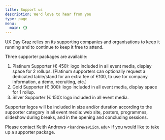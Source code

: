 ```yaml
---
title: Support us
description: We'd love to hear from you
type: page
menu:
  main: {}
---
```


<p>
UX Day Graz relies on its supporting companies and organisations to
keep it running and to continue to keep it free to attend.
</p>

<p>
Three supporter packages are available:
</p>
<ol>
<li>
Platinum Supporter (€ 450): logo included in all event media, display
space for 2 rollups. [Platinum supporters can optionally request a
dedicated table/stand for an extra fee of €100, to use for company
information, a demo, recruiting, etc.]
</li>

<li>
Gold Supporter (€ 300): logo included in all event media, display
space for 1 rollup.
</li>

<li>
Silver Supporter (€ 150): logo included in all event media.
</li>
</ol>

<p>
Supporter logos will be included in size and/or duration according to
the supporter category in all event media: web site, posters,
programmes, slideshow during breaks, and in the opening and concluding
sessions.
</p>

<p>
Please contact Keith Andrews
&lt;<a href="mailto:kandrews@iicm.edu"><code>kandrews@iicm.edu</code></a>&gt;
if you would like to take up a supporter package.
</p>



      
</div> <!-- main -->
